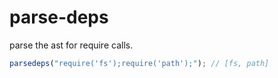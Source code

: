 # parse-deps

parse the ast for require calls.

```js
parsedeps("require('fs');require('path');"); // [fs, path]
```